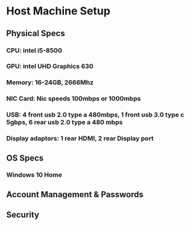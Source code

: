 # Host Machine Setup

##  Physical Specs 
### CPU: intel i5-8500
### GPU: intel UHD Graphics 630
### Memory: 16-24GB, 2666Mhz
### NIC Card: Nic speeds 100mbps or 1000mbps
### USB: 4 front usb 2.0 type a 480mbps, 1 front usb 3.0 type c 5gbps, 6 rear usb 2.0 type a 480 mbps
### Display adaptors: 1 rear HDMI, 2 rear Display port

##  OS Specs 
### Windows 10 Home
[//]: # (Which version of windows.)
##  Account Management & Passwords

##  Security